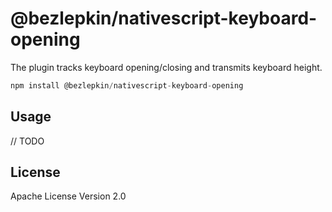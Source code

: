 # @bezlepkin/nativescript-keyboard-opening

The plugin tracks keyboard opening/closing and transmits keyboard height.

```javascript
npm install @bezlepkin/nativescript-keyboard-opening
```

## Usage

// TODO

## License

Apache License Version 2.0
